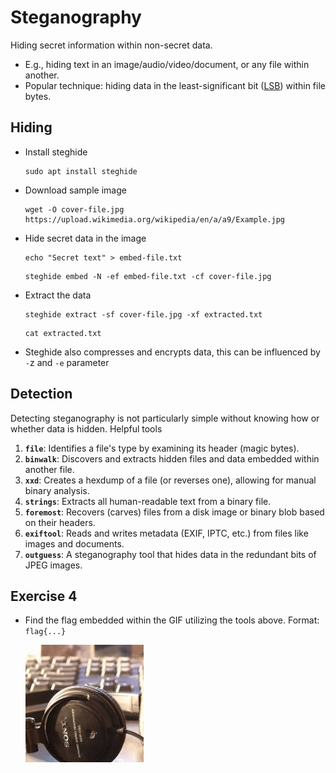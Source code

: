# Steganography

Hiding secret information within non-secret data.

- E.g., hiding text in an image/audio/video/document, or any file within another.
- Popular technique: hiding data in the least-significant bit ([LSB](https://ctf101.org/forensics/what-is-stegonagraphy/#lsb-steganography)) within file bytes.

## Hiding

- Install steghide

  ```execute
  sudo apt install steghide
  ```

- Download sample image

  ```execute
  wget -O cover-file.jpg https://upload.wikimedia.org/wikipedia/en/a/a9/Example.jpg
  ```

- Hide secret data in the image

  ```execute
  echo "Secret text" > embed-file.txt
  ```

  ```execute
  steghide embed -N -ef embed-file.txt -cf cover-file.jpg
  ```

- Extract the data

  ```execute
  steghide extract -sf cover-file.jpg -xf extracted.txt
  ```

  ```execute
  cat extracted.txt
  ```

- Steghide also compresses and encrypts data, this can be influenced by `-`z and `-e` parameter

## Detection

Detecting steganography is not particularly simple without knowing how or whether data is hidden. Helpful tools

1. **`file`**: Identifies a file's type by examining its header (magic bytes).
1. **`binwalk`**: Discovers and extracts hidden files and data embedded within another file.
1. **`xxd`**: Creates a hexdump of a file (or reverses one), allowing for manual binary analysis.
1. **`strings`**: Extracts all human-readable text from a binary file.
1. **`foremost`**: Recovers (carves) files from a disk image or binary blob based on their headers.
1. **`exiftool`**: Reads and writes metadata (EXIF, IPTC, etc.) from files like images and documents.
1. **`outguess`**: A steganography tool that hides data in the redundant bits of JPEG images.

## Exercise 4

- Find the flag embedded within the GIF utilizing the tools above. Format: `flag{...}`

  ![](steg.gif)

